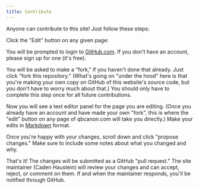 ```yaml
---
title: Contribute
---
```


Anyone can contribute to this site! Just follow these steps:

Click the "Edit" button on any given page:

You will be prompted to login to [GitHub.com](https://www.github.com). If you don't have an account, please sign up for one (it's free).

You will be asked to make a "fork," if you haven't done that already. Just click "fork this repository." (What's going on "under the hood" here is that you're making your own copy on GitHub of this website's source code, but you don't have to worry much about that.) You should only have to complete this step once for all future contributions.

Now you will see a text editor panel for the page you are editing. (Once you already have an account and have made your own "fork", this is where the "edit" button on any page of qbcanon.com will take you directly.) Make your edits in [Markdown](xhttps://github.github.com/gfm/) format.

Once you're happy with your changes, scroll down and click "propose changes." Make sure to include some notes about what you changed and why.

That's it! The changes will be submitted as a GitHub "pull request." The site maintainer (Caden Haustein) will review your changes and can accept, reject, or comment on them. If and when the maintainer responds, you'll be notified through GitHub.

